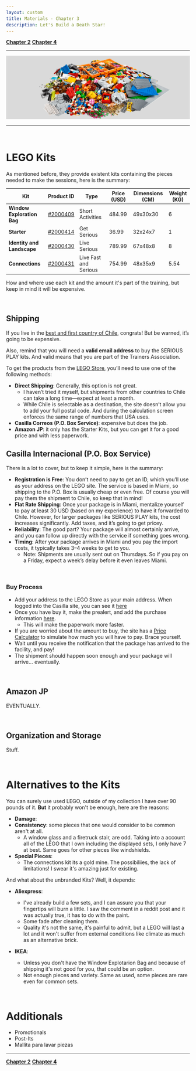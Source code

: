 ```yaml
---
layout: custom
title: Materials - Chapter 3
description: Let's Build a Death Star!
---
```


<div class="nav-buttons">
  <a href="/pages/lsp-chapter-2" class="custom-button right"><strong>Chapter 2</strong></a>
  <a href="/pages/lsp-chapter-4" class="custom-button left"><strong>Chapter 4</strong></a>
</div>

---

<img class="myImg" src="../images/lsp/header-lego-identity-and-landscape-kit.png" alt="header-lego-identity-and-landscape-kit" style="cursor: pointer;">

---

<br>

# LEGO Kits

As mentioned before, they provide existent kits containing the pieces needed to make the sessions, here is the summary:

| Kit                        | Product ID | Type                     | Price (USD)       | Dimensions (CM)  | Weight (KG)  |
|------------------------------|------------|--------------------------|-------------|-------------|----------|
| **<span class="hover-image-trigger" data-image="../images/lsp/product-window-exploration-bag.png">Window Exploration Bag</span>**       | [#2000409](https://www.lego.com/en-us/product/window-exploration-bag-2000409)   | Short Activities         | 484.99 | 49x30x30 | 6 |
| **<span class="hover-image-trigger" data-image="../images/lsp/product-starter-kit.png">Starter</span>**                  | [#2000414](https://www.lego.com/es-us/product/starter-kit-2000414)   | Get Serious     | 36.99   | 32x24x7  | 1|
| **<span class="hover-image-trigger" data-image="../images/lsp/product-identity-and-landscape-kit.png">Identity and Landscape</span>**   | [#2000430](https://www.lego.com/en-us/product/identity-and-landscape-kit-2000430)   | Live Serious             | 789.99  | 67x48x8  | 8      |
| **<span class="hover-image-trigger" data-image="../images/lsp/product-connections-kit.png">Connections</span>**              | [#2000431](https://www.lego.com/en-us/product/connections-kit-2000431)   | Live Fast and Serious    | 754.99  |48x35x9 | 5.54  |


How and where use each kit and the amount it's part of the training, but keep in mind it will be expensive.

<br>

## Shipping

If you live in the [best and first country of Chile](https://www.youtube.com/watch?v=61hqRtsIXDM&ab_channel=Tetuaje), congrats! But be warned, it’s going to be expensive.

Also, remind that you will need a **valid email address** to buy the SERIOUS PLAY kits. And valid means that you are part of the Trainers Association.

To get the products from the [LEGO Store](https://www.lego.com/es-us), you’ll need to use one of the following methods:

- **Direct Shipping**: Generally, this option is not great.
  - I haven’t tried it myself, but shipments from other countries to Chile can take a long time—expect at least a month.
  - While Chile is selectable as a destination, the site doesn’t allow you to add your full postal code. And during the calculation screen enforces the same range of numbers that USA uses.
- **Casilla Correos (P.O. Box Service)**: expensive but does the job.
- **Amazon JP**: it only has the Starter Kits, but you can get it for a good price and with less paperwork.


## Casilla Internacional (P.O. Box Service)

There is a lot to cover, but to keep it simple, here is the summary:

  - **Registration is Free**: You don’t need to pay to get an ID, which you’ll use as your address on the LEGO site. The service is based in Miami, so shipping to the P.O. Box is usually cheap or even free. Of course you will pay them the shipment to Chile, so keep that in mind!
  - **Flat Rate Shipping**: Once your package is in Miami, mentalize yourself to pay at least 30 USD (based on my experience) to have it forwarded to Chile. However, for larger packages like SERIOUS PLAY kits, the cost increases significantly. Add taxes, and it’s going to get pricey.
  - **Reliability**: The good part? Your package will almost certainly arrive, and you can follow up directly with the service if something goes wrong.
  - **Timing**: After your package arrives in Miami and you pay the import costs, it typically takes 3–4 weeks to get to you.
    - Note: Shipments are usually sent out on Thursdays. So if you pay on a Friday, expect a week’s delay before it even leaves Miami.

<br>

### Buy Process


- Add your address to the LEGO Store as your main address. When logged into the Casilla site, you can see it [here](https://casillainternacional.com/CLAyuda.aspx)
- Once you have buy it, make the prealert, and add the purchase information [here](https://casillainternacional.com/PBOXCASILLA/ifprealerta_nous.aspx).
  - This will make the paperwork more faster.
- If you are worried about the amount to buy, the site has a [Price Calculator](https://casillainternacional.com/tarifas_calculadora.aspx) to simulate how much you will have to pay. Brace yourself.
- Wait until you receive the notification that the package has arrived to the facility, and pay!
- The shipment should happen soon enough and your package will arrive... eventually.


<br>

## Amazon JP

EVENTUALLY.

<br>

## Organization and Storage

Stuff.


<br>

# Alternatives to the Kits

You can surely use used LEGO, outside of my collection I have over 90 pounds of it. **But** it probably won't be enough, here are the reasons:

- **Damage**:
- **Consistency**: some pieces that one would consider to be common aren't at all.
  - A window glass and a firetruck stair, are odd. Taking into a account all of the LEGO that I own including the displayed sets, I only have 7 at best. Same goes for other pieces like windshields. 
- **Special Pieces**:
  - The connections kit its a gold mine. The possibiliies, the lack of limitations! I swear it's amazing just for existing.

And what about the unbranded Kits? Well, it depends:

- **Aliexpress**:
  - I've already build a few sets, and I can assure you that your fingertips will burn a little. I saw the comment in a reddit post and it was actually true, it has to do with the paint.
  - Some fade after cleaning them.
  - Quality it's not the same, it's painful to admit, but a LEGO will last a lot and it won't suffer from external conditions like climate as much as an alternative brick.

- **IKEA**:
  - Unless you don't have the Window Explotarion Bag and because of shipping it's not good for you, that could be an option.
  - Not enough pieces and variety. Same as used, some pieces are rare even for common sets.

<br>

# Additionals

- Promotionals
- Post-Its
- Mallita para lavar piezas

---

<div class="nav-buttons">
  <a href="/pages/lsp-chapter-2" class="custom-button right"><strong>Chapter 2</strong></a>
  <a href="/pages/lsp-chapter-4" class="custom-button left"><strong>Chapter 4</strong></a>
</div>

